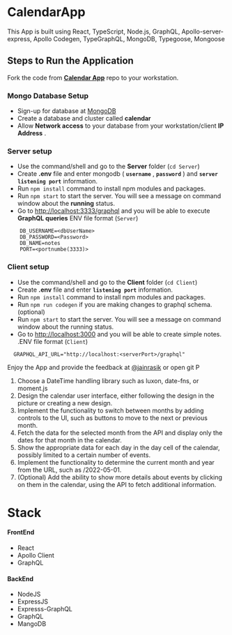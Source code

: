 # CalendarApp

This App is built using React, TypeScript, Node.js, GraphQL, Apollo-server-express, Apollo Codegen, TypeGraphQL, MongoDB, Typegoose, Mongoose

## Steps to Run the Application

Fork the code from **[Calendar App](https://github.com/roberth6060/react-calender-app)** repo to your workstation.

### Mongo Database Setup

* Sign-up for database at [MongoDB](https://account.mongodb.com/account/login)
* Create a database and cluster called **calendar**
* Allow **Network access** to your database from your workstation/client  **IP Address** .

### Server setup

* Use the command/shell and go to the **Server** folder (`cd Server`)
* Create **.env** file and enter mongodb ( **`username`** ,  **`password`** ) and **`server listening port`** information.
* Run `npm install` command to install npm modules and packages.
* Run `npm start` to start the server. You will see a message on command window about the **running** status.
* Go to [http://localhost:3333/graphql](http://localhost:3333/graphql) and you will be able to execute **GraphQL queries**
  ENV file format (`Server`)

```
    DB_USERNAME=<dbUserName>
    DB_PASSWORD=<Password> 
    DB_NAME=notes 
    PORT=<portnumbe(3333)>
```

### Client setup

* Use the command/shell and go to the **Client** folder (`cd Client`)
* Create **.env** file and enter **`listening port`** information.
* Run `npm install` command to install npm modules and packages.
* Run `npm run codegen` if you are making changes to graphql schema. (optional)
* Run `npm start` to start the server. You will see a message on command window about the running status.
* Go to [http://localhost:3000](http://localhost:3000/) and you will be able to create simple notes.
  .ENV file format (`Client`)

```
  GRAPHQL_API_URL="http://localhost:<serverPort>/graphql"
```

Enjoy the App and provide the feedback at [@jainrasik](https://twitter.com/jainrasik) or open git P

1. Choose a DateTime handling library such as luxon, date-fns, or moment.js
2. Design the calendar user interface, either following the design in the picture or creating a new design.
3. Implement the functionality to switch between months by adding controls to the UI, such as buttons to move to the next or previous month.
4. Fetch the data for the selected month from the API and display only the dates for that month in the calendar.
5. Show the appropriate data for each day in the day cell of the calendar, possibly limited to a certain number of events.
6. Implement the functionality to determine the current month and year from the URL, such as /2022-05-01.
7. (Optional) Add the ability to show more details about events by clicking on them in the calendar, using the API to fetch additional information.

# Stack

#### FrontEnd

* React
* Apollo Client
* GraphQL

#### BackEnd

* NodeJS
* ExpressJS
* Expresss-GraphQL
* GraphQL
* MangoDB
